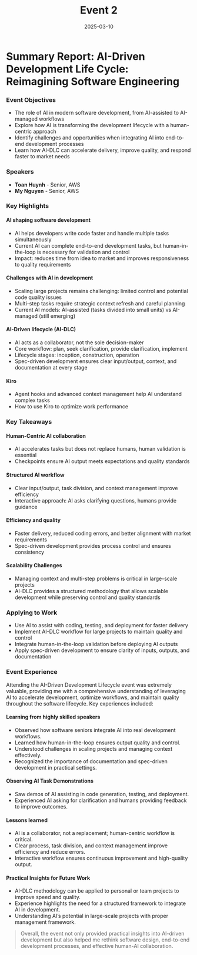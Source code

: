 ﻿---
title: "Event 2"
date: "2025-03-10"
weight: 1
chapter: false
pre: " <b> 4.2. </b> "
---

# Summary Report: AI-Driven Development Life Cycle: Reimagining Software Engineering

### Event Objectives

- The role of AI in modern software development, from AI-assisted to AI-managed workflows
- Explore how AI is transforming the development lifecycle with a human-centric approach
- Identify challenges and opportunities when integrating AI into end-to-end development processes
- Learn how AI-DLC can accelerate delivery, improve quality, and respond faster to market needs

### Speakers

- **Toan Huynh** - Senior, AWS
- **My Nguyen** - Senior, AWS

### Key Highlights

#### AI shaping software development

- AI helps developers write code faster and handle multiple tasks simultaneously  
- Current AI can complete end-to-end development tasks, but human-in-the-loop is necessary for validation and control    
- Impact: reduces time from idea to market and improves responsiveness to quality requirements 

#### Challenges with AI in development

- Scaling large projects remains challenging: limited control and potential code quality issues 
- Multi-step tasks require strategic context refresh and careful planning
- Current AI models: AI-assisted (tasks divided into small units) vs AI-managed (still emerging)

#### AI-Driven lifecycle (AI-DLC)

- AI acts as a collaborator, not the sole decision-maker  
- Core workflow: plan, seek clarification, provide clarification, implement 
- Lifecycle stages: inception, construction, operation
- Spec-driven development ensures clear input/output, context, and documentation at every stage

#### Kiro

- Agent hooks and advanced context management help AI understand complex tasks  
- How to use Kiro to optimize work performance

### Key Takeaways

#### Human-Centric AI collaboration

- AI accelerates tasks but does not replace humans, human validation is essential
- Checkpoints ensure AI output meets expectations and quality standards 

#### Structured AI workflow

- Clear input/output, task division, and context management improve efficiency
- Interactive approach: AI asks clarifying questions, humans provide guidance

#### Efficiency and quality

- Faster delivery, reduced coding errors, and better alignment with market requirements
- Spec-driven development provides process control and ensures consistency

#### Scalability Challenges

- Managing context and multi-step problems is critical in large-scale projects  
- AI-DLC provides a structured methodology that allows scalable development while preserving control and quality standards

### Applying to Work

- Use AI to assist with coding, testing, and deployment for faster delivery
- Implement AI-DLC workflow for large projects to maintain quality and control
- Integrate human-in-the-loop validation before deploying AI outputs
- Apply spec-driven development to ensure clarity of inputs, outputs, and documentation

### Event Experience

Attending the AI-Driven Development Lifecycle event was extremely valuable, providing me with a comprehensive understanding of leveraging AI to accelerate development, optimize workflows, and maintain quality throughout the software lifecycle. Key experiences included:

#### Learning from highly skilled speakers
- Observed how software seniors integrate AI into real development workflows.  
- Learned how human-in-the-loop ensures output quality and control.  
- Understood challenges in scaling projects and managing context effectively.
- Recognized the importance of documentation and spec-driven development in practical settings.

#### Observing AI Task Demonstrations
- Saw demos of AI assisting in code generation, testing, and deployment.
- Experienced AI asking for clarification and humans providing feedback to improve outcomes.  

#### Lessons learned
- AI is a collaborator, not a replacement; human-centric workflow is critical.
- Clear process, task division, and context management improve efficiency and reduce errors.
- Interactive workflow ensures continuous improvement and high-quality output.

#### Practical Insights for Future Work
- AI-DLC methodology can be applied to personal or team projects to improve speed and quality.
- Experience highlights the need for a structured framework to integrate AI in development.
- Understanding AI’s potential in large-scale projects with proper management framework.

>Overall, the event not only provided practical insights into AI-driven development but also helped me rethink software design, end-to-end development processes, and effective human-AI collaboration.

